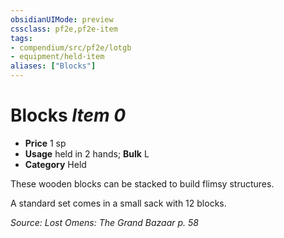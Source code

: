 ```yaml
---
obsidianUIMode: preview
cssclass: pf2e,pf2e-item
tags:
- compendium/src/pf2e/lotgb
- equipment/held-item
aliases: ["Blocks"]
---
```

# Blocks *Item 0*  

- **Price** 1 sp
- **Usage** held in 2 hands; **Bulk** L
- **Category** Held

These wooden blocks can be stacked to build flimsy structures.

A standard set comes in a small sack with 12 blocks.

*Source: Lost Omens: The Grand Bazaar p. 58*